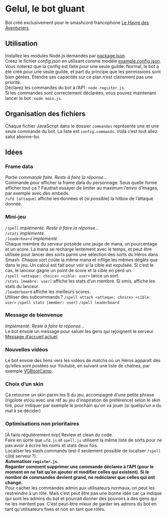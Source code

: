 # Gelul, le bot gluant

Bot créé exclusivement pour le smashcord francophone [Le Havre des Aventuriers](https://discord.gg/sevQSfS).

## Utilisation

Installez les modules Node.js demandés par [package.json](./package.json).  
Créez le fichier *config.json* en utilisant comme modèle [example.config.json](./example.config.json). Vous noterez que la config est faite pour une seule guilde. Normal, le bot a été créé pour une seule guilde, et part du principe que les permissions sont bien gérées. Étendre ses capacités sur ce plan n’est clairement pas une priorité.  
Déclarez les commandes du bot à l’API : `node register.js`.  
Si les commandes sont correctement déclarées, vous pouvez maintenant lancer le bot : `node main.js`.

## Organisation des fichiers

Chaque fichier JavaScript dans le dossier `commandes` représente une et une seule commande du bot. La liste est `config.commands`. Voilà c’est tout allez salut abonne-toi.

## Idées

### Frame data
*Partie commande faite. Reste à faire la réponse…*  
Commande pour afficher la frame data du personnage. Sous quelle forme afficher tout ça ? Faudrait essayer de limiter au maximum l’envoi d’images, par exemple avec des embeds.  
`/ufd [attaque]` affiche les données et (si possible) la hitbox de l’attaque donnée.

### Mini-jeu
*`/spell` implémenté. Reste à faire la réponse…*  
*`/stats` implémenté.*  
*`/leaderboard` implémenté.*  
Chaque membre du serveur possède une jauge de mana, un pourcentage et un score. La mana se recharge lentement avec le temps, et peut être utilisée pour lancer des sorts parmi une sélection des sorts du Héros dans Smash. Chaque sort coûte la même mana et inflige les mêmes dégâts que dans le jeu. Un calcul est fait pour voir si la cible est expulsée. Si c’est le cas, le lanceur gagne un point de score et la cible en perd un.  
`/spell <attaque: choice> <cible: user>` lance un sort.  
`/stats [membre: user]` affiche les stats d’un membre. Si omis, affiche les stats du lanceur.  
`/leaderboard` affiche les meilleurs scores.  
Utiliser des subcommands ? `/spell attack <attaque: choice> <cible: user>` `/spell stats [member: user]` `/spell leaderboard`

### Message de bienvenue
*Implémenté. Reste à faire la réponse…*  
Le bot envoie un message pour saluer les gens qui rejoignent le serveur. [Message d’accueil actuel](https://discord.com/channels/588074121980805120/588075108975771691/928032992402735124).

### Nouvelles vidéos
Le bot envoie des liens vers les vidéos de matchs où un Héros apparaît dès qu’elles sont postées sur Youtube, en suivant une liste de chaînes, par exemple [VGBootCamp](https://www.youtube.com/c/Vgbootcamp).

### Choix d’un skin
Ça retourne un skin parmi les 8 du jeu, accompagné d'une petite phrase (rigolote et/ou avec une réf au jeu d'inspiration de préférence) selon le skin tiré, pour indiquer par exemple le prochain qu'on va jouer (si quelqu'un a du mal à se décider)

### Optimisations non prioritaires
[À faire régulièrement svp] Review et clean du code.  
Faire en sorte que `ufd.js` et `spell.js` utilisent la même liste de sorts pour ne pas avoir à écrire les noms et stats deux fois.  
Localiser les slash commands (est-il seulement possible de localiser `/spell` côté serveur ?).  
**Automatiser `register.js`.**  
**Regarder comment supprimer une commande déclarée à l’API (pour le moment on ne fait qu’en ajouter et modifier celles qui existent). Si le nombre de commandes devient grand, ne redéclarer que celles qui ont changé.**  
Pour cacher les commandes admin aux utilisateurs normaux, on peut les restreindre à un rôle. Mais c’est peut être pas une bonne idée car ça indique qui sont les admins du bot et pourrait donner des pouvoirs à des gens qui ne les méritent pas. C’est peut-être mieux de garder les admins du bot en tant qu’utilisateurs fixes et non en tant que rôles.  
